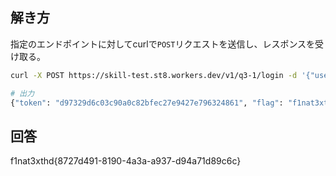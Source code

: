 ## 解き方
指定のエンドポイントに対してcurlで`POST`リクエストを送信し、レスポンスを受け取る。
```bash
curl -X POST https://skill-test.st8.workers.dev/v1/q3-1/login -d '{"username":"admin","password":"supersecretpassword"}'

# 出力
{"token": "d97329d6c03c90a0c82bfec27e9427e796324861", "flag": "f1nat3xthd{8727d491-8190-4a3a-a937-d94a71d89c6c}"}
```

## 回答
f1nat3xthd{8727d491-8190-4a3a-a937-d94a71d89c6c}
